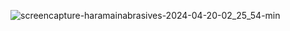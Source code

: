 ![screencapture-haramainabrasives-2024-04-20-02_25_54-min](https://github.com/zubairkhawar/Industrial-Website-React/assets/115324847/2a879c52-28ed-46f3-a13f-e608d2f4cac1)
